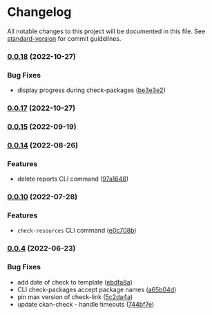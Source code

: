 # Changelog

All notable changes to this project will be documented in this file. See [standard-version](https://github.com/conventional-changelog/standard-version) for commit guidelines.

### [0.0.18](https://github.com/DataShades/ckanext-check-link/compare/v0.0.17...v0.0.18) (2022-10-27)


### Bug Fixes

* display progress during check-packages ([be3e3e2](https://github.com/DataShades/ckanext-check-link/commit/be3e3e27eda732ec6e8db68fdd008499ab7eae7f))

### [0.0.17](https://github.com/DataShades/ckanext-check-link/compare/v0.0.16...v0.0.17) (2022-10-27)

### [0.0.15](https://github.com/DataShades/ckanext-check-link/compare/v0.0.14...v0.0.15) (2022-09-19)

### [0.0.14](https://github.com/DataShades/ckanext-check-link/compare/v0.0.13...v0.0.14) (2022-08-26)


### Features

* delete reports CLI command ([97a1648](https://github.com/DataShades/ckanext-check-link/commit/97a164857fa581170707a94a941a5434a1648138))

### [0.0.10](https://github.com/DataShades/ckanext-check-link/compare/v0.0.9...v0.0.10) (2022-07-28)


### Features

* `check-resources` CLI command ([e0c708b](https://github.com/DataShades/ckanext-check-link/commit/e0c708bc01ede1f9057af1c47364ae143f9781f8))

### [0.0.4](https://github.com/DataShades/ckanext-check-link/compare/v0.0.1...v0.0.4) (2022-06-23)


### Bug Fixes

* add date of check to template ([ebdfa8a](https://github.com/DataShades/ckanext-check-link/commit/ebdfa8a790c4d567e2442651e9ff5210453f45fe))
* CLI check-packages accept package names ([a65b04d](https://github.com/DataShades/ckanext-check-link/commit/a65b04d03d4ef1e6863c0ad8c8ad53afaeeda309))
* pin max version of check-link ([5c2da4a](https://github.com/DataShades/ckanext-check-link/commit/5c2da4a022d1722317a04674a30e826858db0acd))
* update ckan-check - handle timeouts ([744bf7e](https://github.com/DataShades/ckanext-check-link/commit/744bf7e00405cf65a93c3d30469ec707d80555a9))

